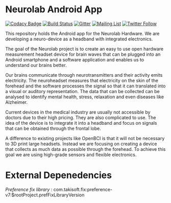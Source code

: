 # Neurolab Android App

[![Codacy Badge](https://api.codacy.com/project/badge/Grade/04c9c47bfb934605ab15394dd2f260be)](https://app.codacy.com/app/fossasia/neurolab-android?utm_source=github.com&utm_medium=referral&utm_content=fossasia/neurolab-android&utm_campaign=Badge_Grade_Settings)
[![Build Status](https://travis-ci.org/fossasia/neurolab-android.svg?branch=master)](https://travis-ci.org/fossasia/neurolab-android)
[![Gitter](https://badges.gitter.im/fossasia/pslab.svg)](https://gitter.im/fossasia/pslab?utm_source=badge&utm_medium=badge&utm_campaign=pr-badge)
[![Mailing List](https://img.shields.io/badge/Mailing%20List-FOSSASIA-blue.svg)](mailto:pslab-fossasia@googlegroups.com)
[![Twitter Follow](https://img.shields.io/twitter/follow/pslabio.svg?style=social&label=Follow&maxAge=2592000?style=flat-square)](https://twitter.com/pslabio)

This repository holds the Android app for the Neurolab Hardware. We are developing a neuro-device as a headband with integrated electronics.

The goal of the Neurolab project is to create an easy to use open hardware measurement headset device for brain waves that can be plugged into an Android smartphone and a software application and enables us to understand our brains better.

Our brains communicate through neurotransmitters and their activity emits electricity. The neuroheadset measures that electricity on the skin of the forehead and the software processes the signal so that it can translated into a visual or auditory representation. The data that can be collected can be analysed to identify mental health, stress, relaxation and even diseases like Alzheimer. 

Current devices in the medical industry are usually not accessible by doctors due to their high pricing. They are also complicated to use. The idea of the device is to integrate it into a headband and focus on signals that can be obtained through the frontal lobe.

A difference to existing projects like OpenBCI is that it will not be necessary to 3D print large headsets. Instead we are focusing on creating a device that collects as much data as possible through the forehead. To achieve this goal we are using high-grade sensors and flexible electronics.

# External Depenedencies
*Preference fix library* : com.takisoft.fix:preference-v7:$rootProject.prefFixLibraryVersion
